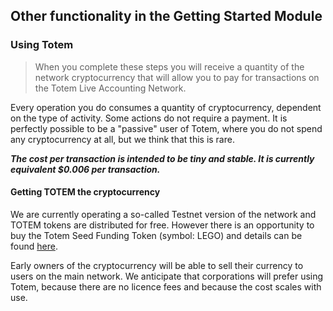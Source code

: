 ## Other functionality in the Getting Started Module

### Using Totem

> When you complete these steps you will receive a quantity of the network cryptocurrency that will allow you to pay for transactions on the Totem Live Accounting Network.

Every operation you do consumes a quantity of cryptocurrency, dependent on the type of activity. Some actions do not require a payment. It is perfectly possible to be a "passive" user of Totem, where you do not spend any cryptocurrency at all, but we think that this is rare.

_**The cost per transaction is intended to be tiny and stable. It is currently equivalent $0.006 per transaction.**_

#### Getting TOTEM the cryptocurrency

We are currently operating a so-called Testnet version of the network and TOTEM tokens are distributed for free. However there is an opportunity to buy the Totem Seed Funding Token (symbol: LEGO) and details can be found [here](information/issuance/funding-token.md).

Early owners of the cryptocurrency will be able to sell their currency to users on the main network. We anticipate that corporations will prefer using Totem, because there are no licence fees and because the cost scales with use.

<!-- To read more about this see the [**About the Crowdfunding**](Crowdfunding-docs/Crowdfunding.md) documents. -->